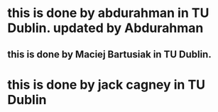 # this is done by abdurahman in TU Dublin. updated by Abdurahman
## this is done by Maciej Bartusiak in TU Dublin.
# this is done by jack cagney in TU Dublin 